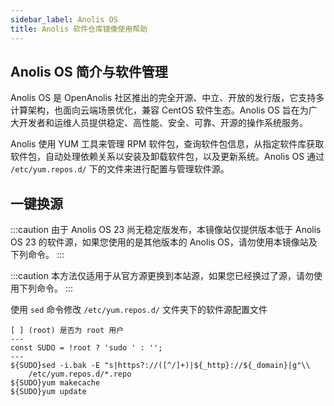 ```yaml
---
sidebar_label: Anolis OS
title: Anolis 软件仓库镜像使用帮助
---
```


## Anolis OS 简介与软件管理

Anolis OS 是 OpenAnolis 社区推出的完全开源、中立、开放的发行版，它支持多计算架构，也面向云端场景优化，兼容 CentOS 软件生态。Anolis OS 旨在为广大开发者和运维人员提供稳定、高性能、安全、可靠、开源的操作系统服务。

Anolis 使用 YUM 工具来管理 RPM 软件包，查询软件包信息，从指定软件库获取软件包，自动处理依赖关系以安装及卸载软件包，以及更新系统。Anolis OS 通过 `/etc/yum.repos.d/` 下的文件来进行配置与管理软件源。

## 一键换源

:::caution
由于 Anolis OS 23 尚无稳定版发布，本镜像站仅提供版本低于 Anolis OS 23 的软件源，如果您使用的是其他版本的 Anolis OS，请勿使用本镜像站及下列命令。
:::

:::caution
本方法仅适用于从官方源更换到本站源，如果您已经换过了源，请勿使用下列命令。
:::

使用 `sed` 命令修改 `/etc/yum.repos.d/` 文件夹下的软件源配置文件

```shell varcode
[ ] (root) 是否为 root 用户
---
const SUDO = !root ? 'sudo ' : '';
---
${SUDO}sed -i.bak -E "s|https?://([^/]+)|${_http}://${_domain}|g"\\
	/etc/yum.repos.d/*.repo
${SUDO}yum makecache
${SUDO}yum update
```
